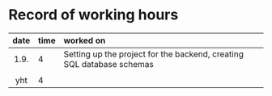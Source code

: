 # Record of working hours

| date | time | worked on  |
| :----:|:-----| :-----|
| 1.9. | 4    | Setting up the project for the backend, creating SQL database schemas |
|  |     |  |
| yht   | 4   | | 